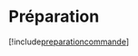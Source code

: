 # Préparation

[!include[preparationcommande](preparation.preparationcommande.autogen.md)]














































































